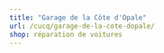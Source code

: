 ```yaml
---
title: "Garage de la Côte d'Opale"
url: /cucq/garage-de-la-cote-dopale/
shop: réparation de voitures
---
```

